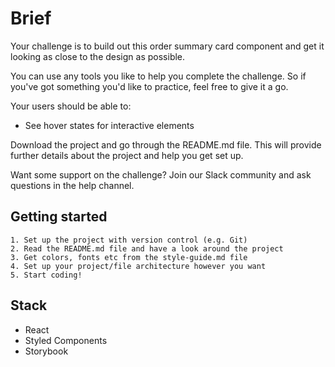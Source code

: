 # Brief

Your challenge is to build out this order summary card component and get it looking as close to the design as possible.

You can use any tools you like to help you complete the challenge. So if you've got something you'd like to practice, feel free to give it a go.

Your users should be able to:

- See hover states for interactive elements

Download the project and go through the README.md file. This will provide further details about the project and help you get set up.

Want some support on the challenge? Join our Slack community and ask questions in the help channel.

## Getting started

    1. Set up the project with version control (e.g. Git)
    2. Read the README.md file and have a look around the project
    3. Get colors, fonts etc from the style-guide.md file
    4. Set up your project/file architecture however you want
    5. Start coding!

## Stack

- React
- Styled Components
- Storybook
